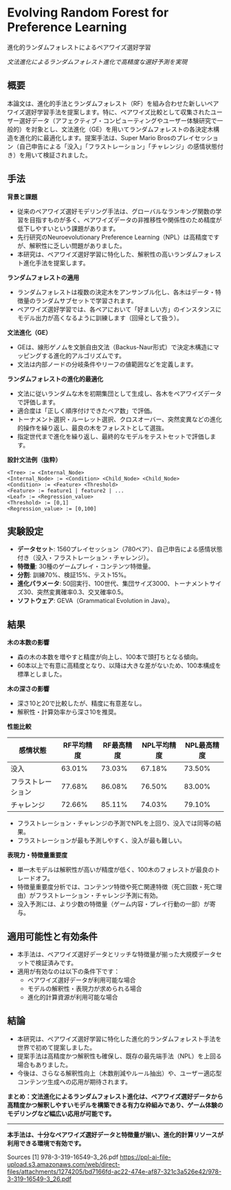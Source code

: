 <!-- META
{"title":"Evolving Random Forest for Preference Learning","link":"https://link.springer.com/chapter/10.1007/978-3-319-16549-3_26","media":"academic","tags":["geneticalgorithm","randomforest","preference","preferencelearning"],"short":{"en":"Earned Accurate Preference Prediction by Evolving Random Forests via Grammatical Evolution","ja":"文法進化によるランダムフォレスト進化で高精度な選好予測を実現"},"importance":5,"hasPage":true,"createdAt":1746882990.454,"updatedAt":1746882990.454}
META -->

# Evolving Random Forest for Preference Learning

進化的ランダムフォレストによるペアワイズ選好学習

_文法進化によるランダムフォレスト進化で高精度な選好予測を実現_

## 概要

本論文は、進化的手法とランダムフォレスト（RF）を組み合わせた新しいペアワイズ選好学習手法を提案します。特に、ペアワイズ比較として収集されたユーザー選好データ（アフェクティブ・コンピューティングやユーザー体験研究で一般的）を対象とし、文法進化（GE）を用いてランダムフォレストの各決定木構造を進化的に最適化します。提案手法は、Super Mario Brosのプレイセッション（自己申告による「没入」「フラストレーション」「チャレンジ」の感情状態付き）を用いて検証されました。

## 手法

**背景と課題**

- 従来のペアワイズ選好モデリング手法は、グローバルなランキング関数の学習を目指すものが多く、ペアワイズデータの非推移性や関係性のため精度が低下しやすいという課題があります。
- 先行研究のNeuroevolutionary Preference Learning（NPL）は高精度ですが、解釈性に乏しい問題がありました。
- 本研究は、ペアワイズ選好学習に特化した、解釈性の高いランダムフォレスト進化手法を提案します。

**ランダムフォレストの適用**

- ランダムフォレストは複数の決定木をアンサンブル化し、各木はデータ・特徴量のランダムサブセットで学習されます。
- ペアワイズ選好学習では、各ペアにおいて「好ましい方」のインスタンスにモデル出力が高くなるように訓練します（回帰として扱う）。

**文法進化（GE）**

- GEは、線形ゲノムを文脈自由文法（Backus-Naur形式）で決定木構造にマッピングする進化的アルゴリズムです。
- 文法は内部ノードの分岐条件やリーフの値範囲などを定義します。

**ランダムフォレストの進化的最適化**

- 文法に従いランダムな木を初期集団として生成し、各木をペアワイズデータで評価します。
- 適合度は「正しく順序付けできたペア数」で評価。
- トーナメント選択・ルーレット選択、クロスオーバー、突然変異などの進化的操作を繰り返し、最良の木をフォレストとして選抜。
- 指定世代まで進化を繰り返し、最終的なモデルをテストセットで評価します。

**設計文法例（抜粋）**

```bnf
<Tree> := <Internal_Node>
<Internal_Node> := <Condition> <Child_Node> <Child_Node>
<Condition> := <Feature> <Threshold>
<Feature> := feature1 | feature2 | ...
<Leaf> := <Regression_value>
<Threshold> := [0,1]
<Regression_value> := [0,100]
```

## 実験設定

- **データセット**: 1560プレイセッション（780ペア）、自己申告による感情状態付き（没入・フラストレーション・チャレンジ）。
- **特徴量**: 30種のゲームプレイ・コンテンツ特徴量。
- **分割**: 訓練70%、検証15%、テスト15%。
- **進化パラメータ**: 50回実行、100世代、集団サイズ3000、トーナメントサイズ30、突然変異確率0.3、交叉確率0.5。
- **ソフトウェア**: GEVA（Grammatical Evolution in Java）。

## 結果

**木の本数の影響**

- 森の木の本数を増やすと精度が向上し、100本で頭打ちとなる傾向。
- 60本以上で有意に高精度となり、以降は大きな差がないため、100本構成を標準としました。

**木の深さの影響**

- 深さ10と20で比較したが、精度に有意差なし。
- 解釈性・計算効率から深さ10を推奨。

**性能比較**

| 感情状態      | RF平均精度 | RF最高精度 | NPL平均精度 | NPL最高精度 |
|---------------|------------|------------|--------------|-------------|
| 没入          | 63.01%     | 73.03%     | 67.18%       | 73.50%      |
| フラストレーション | 77.68%     | 86.08%     | 76.50%       | 83.00%      |
| チャレンジ    | 72.66%     | 85.11%     | 74.03%       | 79.10%      |

- フラストレーション・チャレンジの予測でNPLを上回り、没入では同等の結果。
- フラストレーションが最も予測しやすく、没入が最も難しい。

**表現力・特徴量重要度**

- 単一木モデルは解釈性が高いが精度が低く、100木のフォレストが最良のトレードオフ。
- 特徴量重要度分析では、コンテンツ特徴や死亡関連特徴（死亡回数・死亡理由）がフラストレーション・チャレンジ予測に有効。
- 没入予測には、より少数の特徴量（ゲーム内容・プレイ行動の一部）が寄与。

## 適用可能性と有効条件

- 本手法は、ペアワイズ選好データとリッチな特徴量が揃った大規模データセットで検証済みです。
- 適用が有効なのは以下の条件下です：
  - ペアワイズ選好データが利用可能な場合
  - モデルの解釈性・表現力が求められる場合
  - 進化的計算資源が利用可能な場合

## 結論

- 本研究は、ペアワイズ選好学習に特化した進化的ランダムフォレスト手法を世界で初めて提案しました。
- 提案手法は高精度かつ解釈性も確保し、既存の最先端手法（NPL）を上回る場合もありました。
- 今後は、さらなる解釈性向上（木数削減やルール抽出）や、ユーザー適応型コンテンツ生成への応用が期待されます。

**まとめ：文法進化によるランダムフォレスト進化は、ペアワイズ選好データから高精度かつ解釈しやすいモデルを構築できる有力な枠組みであり、ゲーム体験のモデリングなど幅広い応用が可能です。**

---

**本手法は、十分なペアワイズ選好データと特徴量が揃い、進化的計算リソースが利用できる環境で有効です。**

Sources
[1] 978-3-319-16549-3_26.pdf https://ppl-ai-file-upload.s3.amazonaws.com/web/direct-files/attachments/1274205/bd7166fd-ac22-474e-af87-321c3a526e42/978-3-319-16549-3_26.pdf
